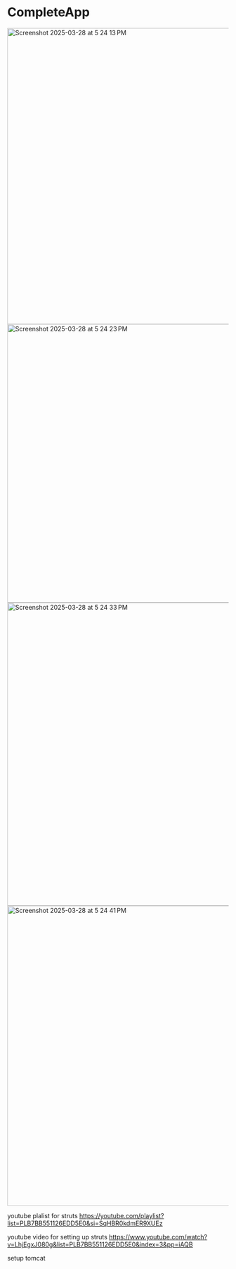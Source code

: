 # CompleteApp

<img width="672" alt="Screenshot 2025-03-28 at 5 24 13 PM" src="https://github.com/user-attachments/assets/0e4e2b09-3b65-4484-b3f8-baa68b8bf95a" />
<img width="632" alt="Screenshot 2025-03-28 at 5 24 23 PM" src="https://github.com/user-attachments/assets/ebd7fcf3-068e-4378-8602-469306847393" />
<img width="688" alt="Screenshot 2025-03-28 at 5 24 33 PM" src="https://github.com/user-attachments/assets/2f0b6b91-d0ea-4937-a7aa-89c17f3ba3a7" />
<img width="681" alt="Screenshot 2025-03-28 at 5 24 41 PM" src="https://github.com/user-attachments/assets/a6683555-ffcd-4a96-856e-cbc37fd791e7" />




youtube plalist for struts
https://youtube.com/playlist?list=PLB7BB551126EDD5E0&si=SqHBR0kdmER9XUEz


youtube video for setting up struts
https://www.youtube.com/watch?v=LhjEgxJ080g&list=PLB7BB551126EDD5E0&index=3&pp=iAQB

setup tomcat
